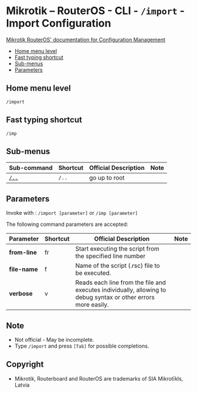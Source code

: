 # Mikrotik – RouterOS - CLI - `/import` - Import Configuration

[Mikrotik RouterOS' documentation for Configuration Management](https://help.mikrotik.com/docs/display/ROS/Configuration+Management)

- [Home menu level](#home-menu-level)
- [Fast typing shortcut](#fast-typing-shortcut)
- [Sub-menus](#sub-menus)
- [Parameters](#parameters)

## Home menu level

`/import`

## Fast typing shortcut

`/imp`

## Sub-menus

| **Sub-command** | **Shortcut** | **Official Description** | **Note** |
|---|---|---|---|
| [`/..`](root-level.md) | `/..` | go up to root |  |

## Parameters

Invoke with : `/import [parameter]` or `/imp [parameter]`

The following command parameters are accepted:

| **Parameter** | **Shortcut** | **Official Description** | **Note** |
|---|---|---|---|
| **from-line** | fr | Start executing the script from the specified line number |  |
| **file-name** | f  | Name of the script (.rsc) file to be executed. |  |
| **verbose** | v | Reads each line from the file and executes individually, allowing to debug syntax or other errors more easily. |  |

## Note
- Not official - May be incomplete.
- Type `/import` and press `[Tab]` for possible completions. 

## Copyright
- Mikrotik, Routerboard and RouterOS are trademarks of SIA Mikrotīkls, Latvia
